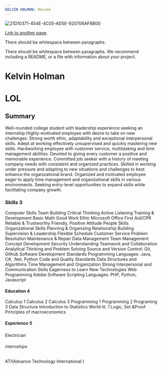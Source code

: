 ```yaml
---
KELVIN HOLMAN: Résumé 
---
```

![21D10371-454E-4C05-AD5E-920706AF8B00](https://github.com/Kelvokel/Kelvokel.github.io/assets/133821835/cc299f52-192b-4f65-ab91-d8766ab71660)



[Link to another page](./another-page.html).

There should be whitespace between paragraphs.

There should be whitespace between paragraphs. We recommend including a README, or a file with information about your project.

# Kelvin Holman

# LOL


## Summary

Well-rounded college student with leadership experience seeking an internship Highly-motivated employee with desire to take on new challenges. Strong worth ethic, adaptability and exceptional interpersonal skills. Adept at working effectively unsupervised and quickly mastering new skills. Hardworking employee with customer service, multitasking and time management abilities. Devoted to giving every customer a positive and memorable experience. Committed job seeker with a history of meeting company needs with consistent and organized practices. Skilled in working under pressure and adapting to new situations and challenges to best enhance the organizational brand. Organized and motivated employee eager to apply time management and organizational skills in various environments. Seeking entry-level opportunities to expand skills while facilitating company growth.

### Skills 3

Computer Skills
Team Building
Critical Thinking
Active Listening
Training & Development
Basic Math
Good Work Ethic
Microsoft Office
First Aid/CPR
Reliable & Trustworthy
Friendly, Positive Attitude
People Skills
Organizational Skills
Planning & Organizing
Relationship Building
Supervision & Leadership
Flexible Schedule
Customer Service
Problem Resolution
Maintenance & Repair
Data Management
Team Management
Concept Development
Security Understanding
Teamwork and Collaboration
Analytical Thinking and Problem Solving
Source and Version Control: Git, Github
Software Development Standards
Programming Languages: Java, C#, .Net, Python
Code and Quality Standards
Data Structures and Algorithms
Time Management and Organization
Strong Interpersonal and Communication Skills
Eagerness to Learn New Technologies
Web Programming
Adobe Software
Scripting Languages: PHP, Python, Javascript

#### Education  4

Calculus 1
Calculus 2
Calculus 3
Programming 1
Programming 2
Programing 3
Data Structure
Introduction to Statistics
World lit. 1
Logic, Set &Proof
Principles of macroeconomics

##### Experience  5

Electrician 

###### internships
 ATI(Advance Technology International )

